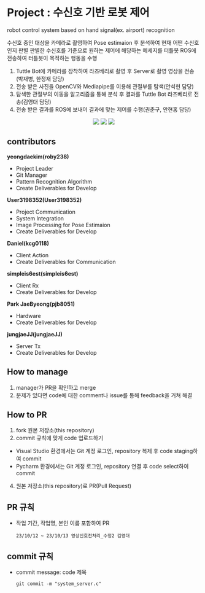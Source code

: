 # Project : 수신호 기반 로봇 제어

[](https://github.com/simpleis6est/HandSignalRecognitionSystem/blob/main/Result_img/back.gif)

[](https://github.com/simpleis6est/HandSignalRecognitionSystem/blob/main/Result_img/back(com).gif)

robot control system based on hand signal(ex. airport) recognition

수신호 중인 대상을 카메라로 촬영하여 Pose estimaion 후 분석하여 현재 어떤 수신호인지 판별
판별한 수신호를 기준으로 원하는 제어에 해당하는 메세지를 터틀봇 ROS에 전송하여 터틀봇이 목적하는 행동을 수행
1. Tuttle Bot에 카메라를 장착하여 라즈베리로 촬영 후 Server로 촬영 영상을 전송(박재병, 한정재 담당)
2. 전송 받은 사진을 OpenCV와 Mediapipe를 이용해 관절부를 탐색(안석현 담당)
3. 탐색한 관절부의 이동을 알고리즘을 통해 분석 후 결과를 Tuttle Bot 라즈베리로 전송(김영대 담당)
4. 전송 받은 결과를 ROS에 보내어 결과에 맞는 제어를 수행(권춘구, 안현홍 담당)
<div align=center>   
   <img src = "https://github.com/Intel-Edge-AI-SW-Developers-2nd-Team-1/HandSignalRecognitionSystem/assets/45201672/3a1a08d7-071d-41fd-b6f4-3df8b84cc534">
   <img src = "https://github.com/Intel-Edge-AI-SW-Developers-2nd-Team-1/HandSignalRecognitionSystem/assets/45201672/91695124-abfc-46d5-a865-38b4878fe071">
   <img src = "https://github.com/Intel-Edge-AI-SW-Developers-2nd-Team-1/HandSignalRecognitionSystem/assets/45201672/a244eb5d-c6be-4d21-ba81-97ba84b17ce2">
</div>

## contributors

**yeongdaekim(roby238)**
- Project Leader
- Git Manager
- Pattern Recognition Algorithm
- Create Deliverables for Develop

**User3198352(User3198352)**
- Project Communication
- System Integration
- Image Processing for Pose Estimaion
- Create Deliverables for Develop

**Daniel(kcg0118)**
- Client Action
- Create Deliverables for Communication
  
**simpleis6est(simpleis6est)**
- Client Rx
- Create Deliverables for Develop

**Park JaeByeong(pjb8051)**
- Hardware
- Create Deliverables for Develop 
  
**jungjaeJJ(jungjaeJJ)**
- Server Tx
- Create Deliverables for Develop 

## How to manage
1. manager가 PR을 확인하고 merge
2. 문제가 있다면 code에 대한 comment나 issue를 통해 feedback을 거쳐 해결

## How to PR
1. fork 원본 저장소(this repository)
2. commit 규칙에 맞게 code 업로드하기
- Visual Studio 환경에서는 Git 계정 로그인, repository 복제 후 code staging하여 commit
- Pycharm 환경에서는 Git 계정 로그인, repository 연결 후 code select하여 commit
4. 원본 저장소(this repository)로 PR(Pull Request)

## PR 규칙
- 작업 기간, 작업명, 본인 이름 포함하여 PR
  ```
  23/10/12 ~ 23/10/13 영상신호전처리_수정2 김영대
  ```

## commit 규칙
- commit message: code 제목
  ```
  git commit -m "system_server.c"
  ```
